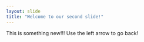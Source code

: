```yaml
---
layout: slide
title: "Welcome to our second slide!"
---
```

This is something new!!!
Use the left arrow to go back!
